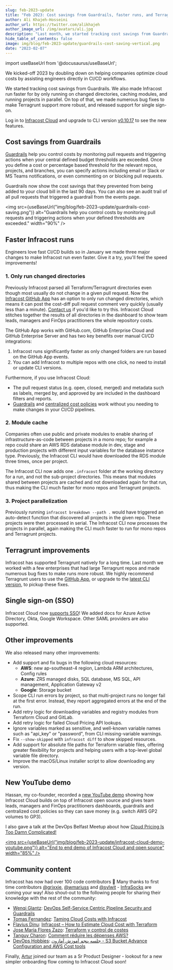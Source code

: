 ```yaml
---
slug: feb-2023-update
title: "Feb 2023: Cost savings from Guardrails, faster runs, and Terragrunt improvements!"
author: Ali Khajeh-Hosseini
author_url: https://twitter.com/alikhajeh
author_image_url: /img/avatars/ali.jpg
description: "Last month, we started tracking cost savings from Guardrails. We also made Infracost run faster by only running on changed directories, caching modules, and running projects in parallel. On top of that, we made numerous bug fixes to make Terragrunt support more robust, and released support for single sign-on."
hide_table_of_contents: false
image: img/blog/feb-2023-update/guardrails-cost-saving-vertical.png
date: "2023-02-07"
---
```


import useBaseUrl from '@docusaurus/useBaseUrl';

We kicked-off 2023 by doubling down on helping companies optimize cloud costs by assisting engineers directly in CI/CD workflows.

We started tracking cost savings from Guardrails. We also made Infracost run faster for by only running on changed directories, caching modules, and running projects in parallel. On top of that, we made numerous bug fixes to make Terragrunt support more robust, and released support for single sign-on.

<!--truncate-->

Log in to [Infracost Cloud](https://dashboard.infracost.io) and upgrade to CLI version [v0.10.17](/docs/#1-install-infracost) to see the new features.

## Cost savings from Guardrails

[Guardrails](/docs/infracost_cloud/guardrails/) help you control costs by monitoring pull requests and triggering actions when your central defined budget thresholds are exceeded. Once you define a cost or percentage based threshold for the relevant repos, projects, and branches, you can specify actions including email or Slack or MS Teams notifications, or even commenting on or blocking pull requests.

Guardrails now show the cost savings that they prevented from being added to your cloud bill in the last 90 days. You can also see an audit trail of all pull requests that triggered a guardrail from the events page.

<img src={useBaseUrl("img/blog/feb-2023-update/guardrails-cost-saving.png")} alt="Guardrails help you control costs by monitoring pull requests and triggering actions when your defined thresholds are exceeded." width="90%" />

## Faster Infracost runs

Engineers love fast CI/CD builds so in January we made three major changes to make Infracost run even faster. Give it a try, you'll feel the speed improvements!

### 1. Only run changed directories

Previously Infracost parsed all Terraform/Terragrunt directories even though most usually do not change in a given pull request. Now the [Infracost GitHub App](/docs/integrations/github_app/) has an option to only run changed directories, which means it can post the cost-diff pull request comment very quickly (usually less than a minute). [Contact us](mailto:hello@infracost.io) if you'd like to try this. Infracost Cloud stitches together the results of all directories in the dashboard to show team leads, managers and FinOps practitioners the whole repository costs. 

The GitHub App works with GitHub.com, GitHub Enterprise Cloud and GitHub Enterprise Server and has two key benefits over manual CI/CD integrations:
  1. Infracost runs significantly faster as only changed folders are run based on the GitHub App events.
  2. You can add Infracost to multiple repos with one click, no need to install or update CLI versions.

Furthermore, if you use Infracost Cloud:
  - The pull request status (e.g. open, closed, merged) and metadata such as labels, merged by, and approved by are included in the dashboard filters and reports.
  - [Guardrails](/docs/infracost_cloud/guardrails/) and [centralized cost policies](/docs/infracost_cloud/cost_policies/) work without you needing to make changes in your CI/CD pipelines.

### 2. Module cache

Companies often use public and private modules to enable sharing of infrastructure-as-code between projects in a mono repo; for example a repo could share an AWS RDS database module in dev, stage and production projects with different input variables for the database instance type. Previously, the Infracost CLI would have downloaded the RDS module three times, once per project.

The Infracost CLI now adds one `.infracost` folder at the working directory for a run, and not the sub-project directories. This means that modules shared between projects are cached and not downloaded again for that run, thus making the CLI much faster for mono repos and Terragrunt projects.

### 3. Project parallelization

Previously running `infracost breakdown --path .` would have triggered an auto-detect function that discovered all projects in the given repo. These projects were then processed in serial. The Infracost CLI now processes the projects in parallel, again making the CLI much faster to run for mono repos and Terragrunt projects.

## Terragrunt improvements

Infracost has supported Terragrunt natively for a long time. Last month we worked with a few enterprises that had large Terragrunt repos and made numerous bug fixes to make runs more robust. We highly recommend Terragrunt users to use the [GitHub App](/docs/integrations/github_app/), or upgrade to the [latest CLI version](/docs/#1-install-infracost), to pickup these fixes.

## Single sign-on (SSO)

Infracost Cloud now [supports SSO](/docs/infracost_cloud/sso/)! We added docs for Azure Active Directory, Okta, Google Workspace. Other SAML providers are also supported.

## Other improvements

We also released many other improvements:

- Add support and fix bugs in the following cloud resources:
  - **AWS**: new ap-southeast-4 region, Lambda ARM architectures, Config rules
  - **Azure**: ZRS managed disks, SQL database, MS SQL, API management, Application Gateway v2
  - **Google**: Storage bucket
- Scope CLI run errors by project, so that multi-project runs no longer fail at the first error. Instead, they report aggregated errors at the end of the run.
- Add retry logic for downloading variables and registry modules from Terraform Cloud and GitLab.
- Add retry logic for failed Cloud Pricing API lookups.
- Ignore variables marked as sensitive, and well-known variable names such as "api_key" or "password", from CLI missing-variable warnings.
- Fix `--show-skipped` with `infracost diff` to show skipped resources.
- Add support for absolute file paths for Terraform variable files, offering greater flexibility for projects and helping users with a top-level global variable file directory.
- Improve the macOS/Linux installer script to allow downloading any version.

## New YouTube demo

Hassan, my co-founder, recorded a [new YouTube demo](https://www.youtube.com/watch?v=DDi6GE9RIik) showing how Infracost Cloud builds on top of Infracost open source and gives team leads, managers and FinOps practitioners dashboards, guardrails and centralized cost policies so they can save money (e.g. switch AWS GP2 volumes to GP3).

I also gave a talk at the DevOps Belfast Meetup about how [Cloud Pricing Is Too Damn Complicated!](https://www.youtube.com/watch?v=oRQPPIn5NTw)

<a href="https://www.youtube.com/watch?v=DDi6GE9RIik"><img src={useBaseUrl("img/blog/feb-2023-update/infracost-cloud-demo-youtube.png")} alt="End to end demo of Infracost Cloud and open source" width="85%" /></a>

## Community content

Infracost has now had over 100 code contributors 🚀 Many thanks to first time contributors [@grixxie](https://github.com/grixxie), [@wmariuss](https://github.com/wmariuss) and [@sylwit](https://github.com/sylwit) - [InfraSocks](https://twitter.com/AliKhajeh/status/1510310791508946945) are coming your way! Also shout-out to the following people for sharing their knowledge with the rest of the community:
- [Wenqi Glantz](https://www.linkedin.com/in/wenqi-glantz-b5448a5a/): [DevOps Self-Service Centric Pipeline Security and Guardrails](https://betterprogramming.pub/devops-self-service-centric-pipeline-security-and-guardrails-b3f1252c3c42)
- [Tomas Fernandez](https://www.linkedin.com/in/pablo-tomas-fernandez-b6077514/): [Taming Cloud Costs with Infracost](https://semaphoreci.com/blog/infracost)
- [Flavius Dinu](https://www.linkedin.com/in/flaviuscristiandinu/): [Infracost – How to Estimate Cloud Cost with Terraform](https://spacelift.io/blog/terraform-cost-estimation-using-infracost)
- [Jose María Flores Zazo](https://www.linkedin.com/in/jmfloreszazo/): [Terraform y control de costes](https://jmfloreszazo.com/terraform-y-control-de-costes/)
- [Tanguy Charon](https://www.linkedin.com/in/tanguy-charon-356ba291/): [Comment réduire les dépenses AWS?](https://www.linkedin.com/feed/update/urn:li:activity:7023231986110504961)
- [DevOps Hobbies](https://www.youtube.com/@devopshobbies): [ جلسه پنجم آموزش آمازون - ‌S3 ‌‌Bucket Advance Configuration and AWS Cost tools](https://www.youtube.com/watch?v=iPe-WTmRlkM&t=1595s)

Finally, [Artur](https://www.linkedin.com/in/artur-a-janas/) joined our team as a Sr Product Designer - lookout for a new simpler onboarding flow coming to Infracost Cloud soon!
